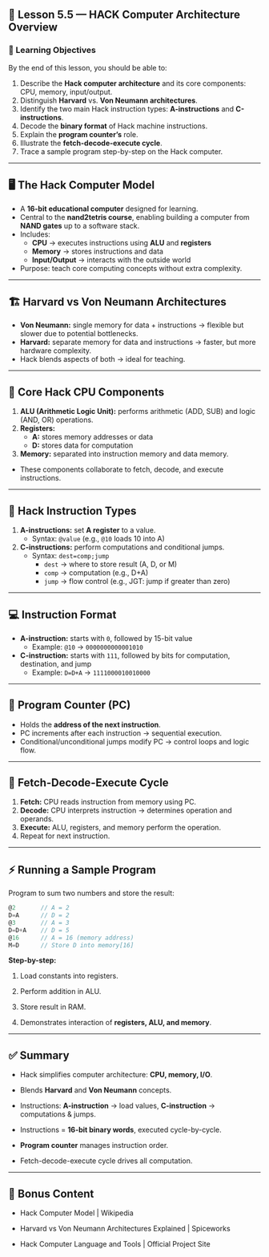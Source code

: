 ## 🧠 Lesson 5.5 — HACK Computer Architecture Overview

### 🌟 Learning Objectives

By the end of this lesson, you should be able to:

1. Describe the **Hack computer architecture** and its core components: CPU, memory, input/output.
2. Distinguish **Harvard** vs. **Von Neumann architectures**.
3. Identify the two main Hack instruction types: **A-instructions** and **C-instructions**.
4. Decode the **binary format** of Hack machine instructions.
5. Explain the **program counter’s** role.
6. Illustrate the **fetch-decode-execute cycle**.
7. Trace a sample program step-by-step on the Hack computer.

---

## 🖥️ The Hack Computer Model

- A **16-bit educational computer** designed for learning.
- Central to the **nand2tetris course**, enabling building a computer from **NAND gates** up to a software stack.
- Includes:
    - **CPU** → executes instructions using **ALU** and **registers**
    - **Memory** → stores instructions and data
    - **Input/Output** → interacts with the outside world
- Purpose: teach core computing concepts without extra complexity.

---

## 🏗️ Harvard vs Von Neumann Architectures

- **Von Neumann:** single memory for data + instructions → flexible but slower due to potential bottlenecks.
- **Harvard:** separate memory for data and instructions → faster, but more hardware complexity.
- Hack blends aspects of both → ideal for teaching.

---

## 🔹 Core Hack CPU Components

1. **ALU (Arithmetic Logic Unit):** performs arithmetic (ADD, SUB) and logic (AND, OR) operations.
2. **Registers:**
    - **A:** stores memory addresses or data
    - **D:** stores data for computation
3. **Memory:** separated into instruction memory and data memory.

- These components collaborate to fetch, decode, and execute instructions.

---

## 📝 Hack Instruction Types

1. **A-instructions:** set **A register** to a value.
    - Syntax: `@value` (e.g., `@10` loads 10 into A)
2. **C-instructions:** perform computations and conditional jumps.
    - Syntax: `dest=comp;jump`
        - `dest` → where to store result (A, D, or M)
        - `comp` → computation (e.g., D+A)
        - `jump` → flow control (e.g., JGT: jump if greater than zero)

---

## 💻 Instruction Format

- **A-instruction:** starts with `0`, followed by 15-bit value
    - Example: `@10` → `0000000000001010`
- **C-instruction:** starts with `111`, followed by bits for computation, destination, and jump
    - Example: `D=D+A` → `1111000010010000`

---

## 🔄 Program Counter (PC)

- Holds the **address of the next instruction**.
- PC increments after each instruction → sequential execution.
- Conditional/unconditional jumps modify PC → control loops and logic flow.

---

## 🔁 Fetch-Decode-Execute Cycle

1. **Fetch:** CPU reads instruction from memory using PC.
2. **Decode:** CPU interprets instruction → determines operation and operands.
3. **Execute:** ALU, registers, and memory perform the operation.
4. Repeat for next instruction.

---

## ⚡ Running a Sample Program

Program to sum two numbers and store the result:

```c
@2       // A = 2
D=A      // D = 2
@3       // A = 3
D=D+A    // D = 5
@16      // A = 16 (memory address)
M=D      // Store D into memory[16]

```

**Step-by-step:**

1. Load constants into registers.
    
2. Perform addition in ALU.
    
3. Store result in RAM.
    
4. Demonstrates interaction of **registers, ALU, and memory**.
    

---

## ✅ Summary

- Hack simplifies computer architecture: **CPU, memory, I/O**.
    
- Blends **Harvard** and **Von Neumann** concepts.
    
- Instructions: **A-instruction** → load values, **C-instruction** → computations & jumps.
    
- Instructions = **16-bit binary words**, executed cycle-by-cycle.
    
- **Program counter** manages instruction order.
    
- Fetch-decode-execute cycle drives all computation.
    

---

## 🎁 Bonus Content

- Hack Computer Model | Wikipedia
    
- Harvard vs Von Neumann Architectures Explained | Spiceworks
    
- Hack Computer Language and Tools | Official Project Site